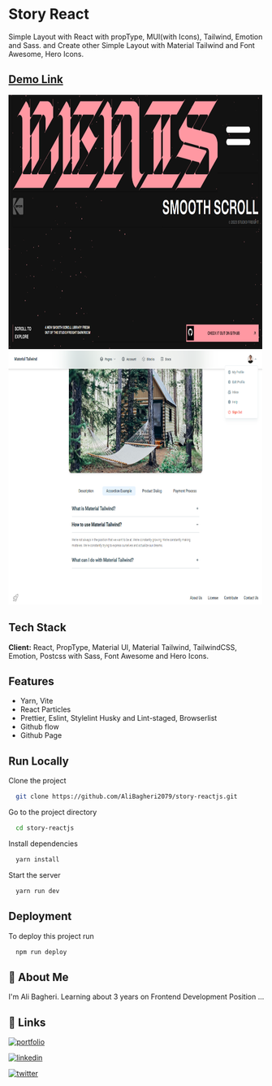 # Story React

Simple Layout with React with propType, MUI(with Icons), Tailwind, Emotion and Sass.
and Create other Simple Layout with Material Tailwind and Font Awesome, Hero Icons.

## [Demo Link](https://alibagheri2079.github.io/story-reactjs)

<img
src="./public/second-screenshot.png"
width="500"
height="500"
loading="lazy"
alt="main App Layout screenshot"
/>
<img
src="./public/first-screenshot.png"
width="500"
height="500"
loading="lazy"
alt="material tailwind layout screenshot"
/>

## Tech Stack

**Client:** React, PropType, Material UI, Material Tailwind, TailwindCSS, Emotion, Postcss with Sass,
Font Awesome and Hero Icons.

## Features

- Yarn, Vite
- React Particles
- Prettier, Eslint, Stylelint Husky and Lint-staged, Browserlist
- Github flow
- Github Page

## Run Locally

Clone the project

```bash
  git clone https://github.com/AliBagheri2079/story-reactjs.git

```

Go to the project directory

```bash
  cd story-reactjs

```

Install dependencies

```bash
  yarn install

```

Start the server

```bash
  yarn run dev

```

## Deployment

To deploy this project run

```bash
  npm run deploy

```

## 🚀 About Me

I'm Ali Bagheri. Learning about 3 years on Frontend Development Position ...

## 🔗 Links

[![portfolio](https://img.shields.io/badge/Github-000?style=for-the-badge&logo=github&logoColor=white)](https://github.com/AliBagheri2079)

[![linkedin](https://img.shields.io/badge/linkedin-0A66C2?style=for-the-badge&logo=linkedin&logoColor=white)](https://www.linkedin.com/in/alibagheri2079/)

[![twitter](https://img.shields.io/badge/twitter-1DA1F2?style=for-the-badge&logo=twitter&logoColor=white)](https://twitter.com/AliBagheri2079)
